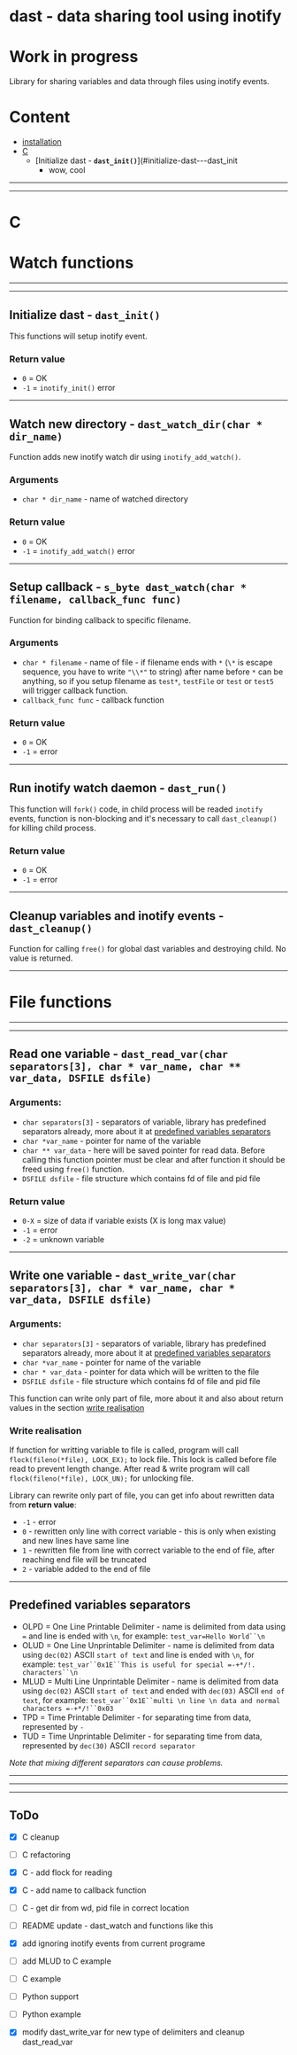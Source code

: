 dast - data sharing tool using inotify
==========

# __Work in progress__

Library for sharing variables and data through files using inotify events.


# Content
 * [installation](#installation)
 * [C](#c)
    * [Initialize dast -  __`dast_init()`__](#initialize-dast---dast_init
        * wow, cool
-----
-----
# __C__



# Watch functions
-----
-----


## Initialize dast - `dast_init()`
This functions will setup inotify event.

### Return value
 - `0`  = OK
 - `-1` = `inotify_init()` error

-----

## Watch new directory - __`dast_watch_dir(char * dir_name)`__
Function adds new inotify watch dir using `inotify_add_watch()`.

### Arguments
 - `char * dir_name` - name of watched directory

### Return value
 - `0`  = OK
 - `-1` = `inotify_add_watch()` error

-----

## Setup callback - `s_byte dast_watch(char * filename, callback_func func)`
Function for binding callback to specific filename.

### Arguments
 - `char * filename` - name of file - if filename ends with `*` (`\*` is escape sequence, you have to write `"\\*"` to string) after name before `*` can be anything, so if you setup filename as `test*`, `testFile` or `test` or `test5` will trigger callback function.
 - `callback_func func` - callback function

### Return value
 - `0`  = OK
 - `-1` = error

-----

## Run inotify watch daemon - `dast_run()`
This function will `fork()` code, in child process will be readed `inotify` events, function is non-blocking and it's necessary to call `dast_cleanup()` for killing child process.

### Return value
 - `0`  = OK
 - `-1` = error

-----

## Cleanup variables and inotify events - `dast_cleanup()`
Function for calling `free()` for global dast variables and destroying child. No value is returned.

-----
# File functions
-----
-----

## Read one variable - `dast_read_var(char separators[3], char * var_name, char ** var_data, DSFILE dsfile)`

### Arguments:
 - `char separators[3]` - separators of variable, library has predefined separators already, more about it at [predefined variables separators](#predefined-variables-separators)
 - `char *var_name` - pointer for name of the variable
 - `char ** var_data` - here will be saved pointer for read data. Before calling this function pointer must be clear and after function it should be freed using `free()` function.
 - `DSFILE dsfile` - file structure which contains fd of file and pid file


### Return value

 - `0-X` = size of data if variable exists (X is long max value)
 - `-1`  = error
 - `-2`  = unknown variable

-----

## Write one variable - `dast_write_var(char separators[3], char * var_name, char * var_data, DSFILE dsfile)`

### Arguments:
 - `char separators[3]` - separators of variable, library has predefined separators already, more about it at [predefined variables separators](#predefined-variables-separators)
 - `char *var_name` - pointer for name of the variable
 - `char * var_data` - pointer for data which will be written to the file
 - `DSFILE dsfile` - file structure which contains fd of file and pid file

This function can write only part of file, more about it and also about return values in the section [write realisation](#write-realisation)


### Write realisation

If function for writting variable to file is called, program will call `flock(fileno(*file), LOCK_EX);` to lock file. This lock is called before file read to prevent length change. After read & write program will call `flock(fileno(*file), LOCK_UN);` for unlocking file.

Library can rewrite only part of file, you can get info about rewritten data from __return value__:

 - `-1` - error
 - `0` - rewritten only line with correct variable - this is only when existing and new lines have same line
 - `1` - rewritten file from line with correct variable to the end of file, after reaching end file will be truncated
 - `2` - variable added to the end of file

----

## Predefined variables separators

 * OLPD = One Line Printable Delimiter - name is delimited from data using `=` and line is ended with `\n`, for example: `test_var=Hello World``\n`
 * OLUD = One Line Unprintable Delimiter - name is delimited from data using `dec(02)` ASCII `start of text` and line is ended with `\n`, for example: `test_var``0x1E``This is useful for special =-+*/!. characters``\n`
 * MLUD = Multi Line Unprintable Delimiter - name is delimited from data using `dec(02)` ASCII `start of text` and ended with `dec(03)` ASCII `end of text`, for example:  `test_var``0x1E``multi \n line \n data and normal characters =-+*/!``0x03`
 * TPD = Time Printable Delimiter - for separating time from data, represented by `-`
 * TUD = Time Unprintable Delimiter - for separating time from data, represented by `dec(30)` ASCII `record separator`

*Note that mixing different separators can cause problems.*

-----
-----
-----

## ToDo

 - [x] C cleanup
 - [ ] C refactoring
 - [x] C - add flock for reading
 - [x] C - add name to callback function
 - [ ] C - get dir from wd, pid file in correct location
 - [ ] README update - dast_watch and functions like this
 - [x] add ignoring inotify events from current programe
 - [ ] add MLUD to C example
 - [ ] C example
 - [ ] Python support
 - [ ] Python example
 - [x] modify dast_write_var for new type of delimiters and cleanup dast_read_var


